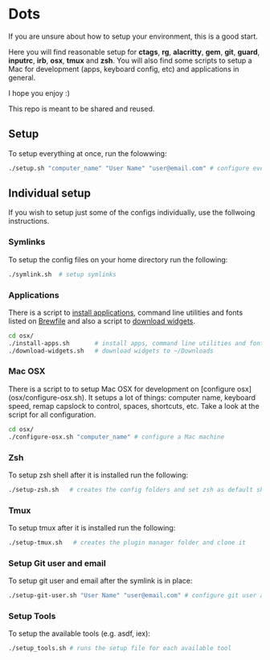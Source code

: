 # Dots

If you are unsure about how to setup your environment, this is a good start.

Here you will find reasonable setup for **ctags**, **rg**, **alacritty**, **gem**, **git**, **guard**, **inputrc**, **irb**, **osx**, **tmux** and **zsh**.
You will also find some scripts to setup a Mac for development (apps, keyboard config, etc) and applications in general.

I hope you enjoy :)

This repo is meant to be shared and reused.

##  Setup

To setup everything at once, run the folowwing:

```sh
./setup.sh "computer_name" "User Name" "user@email.com" # configure everything
```

##  Individual setup
If you wish to setup just some of the configs individually, use the follwoing instructions.

### Symlinks

To setup the config files on your home directory run the following:

```sh
./symlink.sh  # setup symlinks
```

### Applications

There is a script to [install applications](osx/install-apps.sh), command line utilities and fonts listed on [Brewfile](osx/Brewfile) and also a script to [download widgets](osx/download-widgets.sh).

```sh
cd osx/
./install-apps.sh       # install apps, command line utilities and fonts
./download-widgets.sh   # download widgets to ~/Downloads
```

### Mac OSX

There is a script to to setup Mac OSX for development on [configure osx] (osx/configure-osx.sh). It setups a lot of things: computer name, keyboard speed, remap capslock to control, spaces, shortcuts, etc. Take a look at the  script for all configuration.

```sh
cd osx/
./configure-osx.sh "computer_name" # configure a Mac machine
```

### Zsh

To setup zsh shell after it is installed run the following:

```sh
./setup-zsh.sh   # creates the config folders and set zsh as default shell
```

### Tmux

To setup tmux after it is installed run the following:

```sh
./setup-tmux.sh   # creates the plugin manager folder and clone it
```

### Setup Git user and email

To setup git user and email after the symlink is in place:

```sh
./setup-git-user.sh "User Name" "user@email.com" # configure git user and email
```

### Setup Tools

To setup the available tools (e.g. asdf, iex):

```sh
./setup_tools.sh # runs the setup file for each available tool
```
